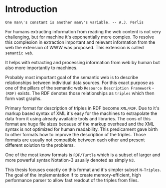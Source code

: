 # Introduction

	One man\'s constant is another man\'s variable. -- A.J. Perlis

For humans extracting information from reading the web content is not very challenging,
but for machine it's exponentially more complex. To resolve this complexion in extraction 
important and relevant information from the web the extension of WWW was proposed. 
This extension is called `semantic web`. 

It helps with extracting and processing information from web by human but also more importantly to machines.

Probably most important goal of the semantic web is to describe relationships between
individual data sources. For this exact purpose as one of the pillars of the semantic 
web `Resource Description Framework` - `(RDF)` exists. The RDF denotes those 
relationships as `triples` which then form vast graphs.

Primary format for description of triples in RDF become `XML/RDF`. Due to it's markup 
based syntax of XML it's easy for the machines to extrapolate the data from it using 
already available tools and libraries. The cons of this format are huge file sizes 
because of the markup overhead and the XML syntax is not optimized for human 
readability. This predicament gave birth to other formats how to improve the 
description of the triples. Those formats are usually not compatible between each 
other and present different solution to the problems.

One of the most know formats is `RDF/Turtle` which is a subset of larger and more 
powerful syntax Notation-3 usually denoted as simply `N3`.

This thesis focuses exactly on this format and it's simpler subset `N-Triples`. 
The goal of the implementation if to create memory-efficient, high performance parser 
to allow fast readout of the triples from files.

